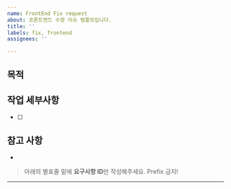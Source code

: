 ```yaml
---
name: FrontEnd Fix request
about: 프론트엔드 수정 이슈 템플릿입니다.
title: ''
labels: fix, frontend
assignees: ''

---
```


## 목적
> 

## 작업 세부사항
- [ ] 

## 참고 사항
-


> 아래의 별표줄 밑에  **요구사항 ID**만 작성해주세요. Prefix 금지!

********************
